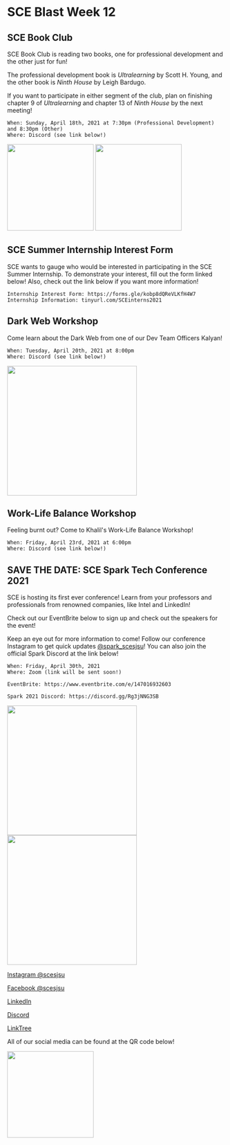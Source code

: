 # SCE Blast Week 12

## SCE Book Club

SCE Book Club is reading two books, one for professional development and the other just for fun!

The professional development book is *Ultralearning* by Scott H. Young, and the other book is *Ninth House* by Leigh Bardugo. 

If you want to participate in either segment of the club, plan on finishing chapter 9 of *Ultralearning* and chapter 13 of *Ninth House* by the next meeting!

```
When: Sunday, April 18th, 2021 at 7:30pm (Professional Development) and 8:30pm (Other)
Where: Discord (see link below!)
```

<img src="https://user-images.githubusercontent.com/55638619/112087844-f5f1ba80-8b4b-11eb-879a-c9192d2e1155.jpg" width="200">
<img src="https://user-images.githubusercontent.com/55638619/112087868-0013b900-8b4c-11eb-92bb-168b7b3682f5.jpg" width="200">

## SCE Summer Internship Interest Form
SCE wants to gauge who would be interested in participating in the SCE Summer Internship. To demonstrate your interest, fill out the form linked below! Also, check out the link below if you want more information!

```
Internship Interest Form: https://forms.gle/kobp8dQReVLKfH4W7
Internship Information: tinyurl.com/SCEinterns2021
```

## Dark Web Workshop
Come learn about the Dark Web from one of our Dev Team Officers Kalyan!

```
When: Tuesday, April 20th, 2021 at 8:00pm
Where: Discord (see link below!)
```

<img src="https://user-images.githubusercontent.com/55638619/114592947-5d2cf700-9c40-11eb-97a9-9ebd8ae393e5.png" width="300">

## Work-Life Balance Workshop
Feeling burnt out? Come to Khalil's Work-Life Balance Workshop!

```
When: Friday, April 23rd, 2021 at 6:00pm
Where: Discord (see link below!)
```

## SAVE THE DATE: SCE Spark Tech Conference 2021
SCE is hosting its first ever conference! Learn from your professors and professionals from renowned companies, like Intel and LinkedIn!

Check out our EventBrite below to sign up and check out the speakers for the event!

Keep an eye out for more information to come! Follow our conference Instagram to get quick updates [@spark_scesjsu](https://www.instagram.com/spark_scesjsu/)! You can also join the official Spark Discord at the link below!

```
When: Friday, April 30th, 2021
Where: Zoom (link will be sent soon!)

EventBrite: https://www.eventbrite.com/e/147016932603

Spark 2021 Discord: https://discord.gg/Rg3jNNG3SB
```

<img src="https://user-images.githubusercontent.com/55638619/111850899-c08c6900-88ce-11eb-8426-681589201d7e.png" width="300">

<img src="https://user-images.githubusercontent.com/55638619/113491607-fa40a080-9486-11eb-82ec-5f3fdd3ce4ea.png" width="300">

[Instagram @scesjsu](http://instagram.com/sjsusce)

[Facebook @scesjsu](https://www.facebook.com/sjsusce/)

[LinkedIn](https://www.linkedin.com/company/18719781)

[Discord](https://discord.gg/KnhmCRZ)

[LinkTree](https://linktr.ee/sjsusce)

All of our social media can be found at the QR code below!

<img src="https://user-images.githubusercontent.com/55638619/111921118-10df0480-8a50-11eb-8c8b-d0492bc035c5.png" width="200">
